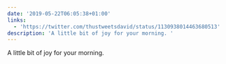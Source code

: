 ```yaml
---
date: '2019-05-22T06:05:38+01:00'
links:
  - 'https://twitter.com/thustweetsdavid/status/1130938014463680513'
description: 'A little bit of joy for your morning. '
---
```

A little bit of joy for your morning. 

